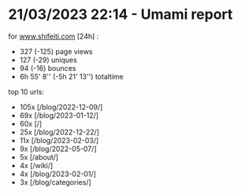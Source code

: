 # 21/03/2023 22:14 - Umami report
for www.shifeiti.com [24h] :

 - 327 (-125) page views
 - 127 (-29) uniques
 - 94 (-16) bounces
 - 6h 55' 8'' (-5h 21' 13'') totaltime


top 10 urls:
 - 105x [/blog/2022-12-09/]
 - 69x [/blog/2023-01-12/]
 - 60x [/]
 - 25x [/blog/2022-12-22/]
 - 11x [/blog/2023-02-03/]
 - 9x [/blog/2022-05-07/]
 - 5x [/about/]
 - 4x [/wiki/]
 - 4x [/blog/2023-02-01/]
 - 3x [/blog/categories/]



